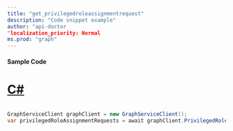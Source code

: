 ```yaml
---
title: "get_privilegedroleassignmentrequest"
description: "Code snippet example" 
author: "api-doctor
"localization_priority: Normal
ms.prod: "graph"
--- 
```

#### Sample Code
# [C#](#tab/Csharp)

```C#

GraphServiceClient graphClient = new GraphServiceClient();
var privilegedRoleAssignmentRequests = await graphClient.PrivilegedRoleAssignmentRequests.Request().GetAsync();

```
